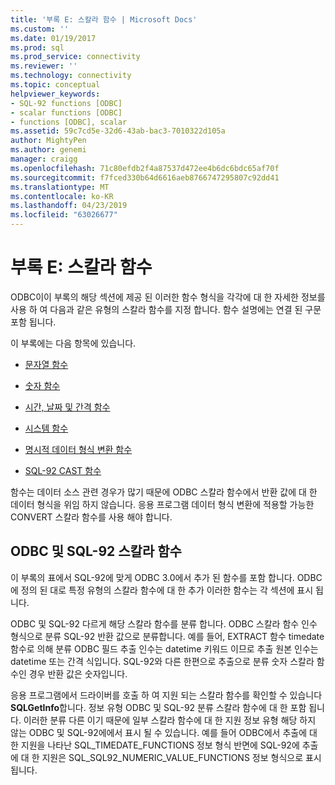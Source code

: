 ```yaml
---
title: '부록 E: 스칼라 함수 | Microsoft Docs'
ms.custom: ''
ms.date: 01/19/2017
ms.prod: sql
ms.prod_service: connectivity
ms.reviewer: ''
ms.technology: connectivity
ms.topic: conceptual
helpviewer_keywords:
- SQL-92 functions [ODBC]
- scalar functions [ODBC]
- functions [ODBC], scalar
ms.assetid: 59c7cd5e-32d6-43ab-bac3-7010322d105a
author: MightyPen
ms.author: genemi
manager: craigg
ms.openlocfilehash: 71c80efdb2f4a87537d472ee4b6dc6bdc65af70f
ms.sourcegitcommit: f7fced330b64d6616aeb8766747295807c92dd41
ms.translationtype: MT
ms.contentlocale: ko-KR
ms.lasthandoff: 04/23/2019
ms.locfileid: "63026677"
---
```

# <a name="appendix-e-scalar-functions"></a>부록 E: 스칼라 함수
ODBC이이 부록의 해당 섹션에 제공 된 이러한 함수 형식을 각각에 대 한 자세한 정보를 사용 하 여 다음과 같은 유형의 스칼라 함수를 지정 합니다. 함수 설명에는 연결 된 구문 포함 됩니다.  
  
 이 부록에는 다음 항목에 있습니다.  
  
-   [문자열 함수](../../../odbc/reference/appendixes/string-functions.md)  
  
-   [숫자 함수](../../../odbc/reference/appendixes/numeric-functions.md)  
  
-   [시간, 날짜 및 간격 함수](../../../odbc/reference/appendixes/time-date-and-interval-functions.md)  
  
-   [시스템 함수](../../../odbc/reference/appendixes/system-functions.md)  
  
-   [명시적 데이터 형식 변환 함수](../../../odbc/reference/appendixes/explicit-data-type-conversion-function.md)  
  
-   [SQL-92 CAST 함수](../../../odbc/reference/appendixes/sql-92-cast-function.md)  
  
 함수는 데이터 소스 관련 경우가 많기 때문에 ODBC 스칼라 함수에서 반환 값에 대 한 데이터 형식을 위임 하지 않습니다. 응용 프로그램 데이터 형식 변환에 적용할 가능한 CONVERT 스칼라 함수를 사용 해야 합니다.  
  
## <a name="odbc-and-sql-92-scalar-functions"></a>ODBC 및 SQL-92 스칼라 함수  
 이 부록의 표에서 SQL-92에 맞게 ODBC 3.0에서 추가 된 함수를 포함 합니다. ODBC에 정의 된 대로 특정 유형의 스칼라 함수에 대 한 추가 이러한 함수는 각 섹션에 표시 됩니다.  
  
 ODBC 및 SQL-92 다르게 해당 스칼라 함수를 분류 합니다. ODBC 스칼라 함수 인수 형식으로 분류 SQL-92 반환 값으로 분류합니다. 예를 들어, EXTRACT 함수 timedate 함수로 의해 분류 ODBC 필드 추출 인수는 datetime 키워드 이므로 추출 원본 인수는 datetime 또는 간격 식입니다. SQL-92와 다른 한편으로 추출으로 분류 숫자 스칼라 함수인 경우 반환 값은 숫자입니다.  
  
 응용 프로그램에서 드라이버를 호출 하 여 지원 되는 스칼라 함수를 확인할 수 있습니다 **SQLGetInfo**합니다. 정보 유형 ODBC 및 SQL-92 분류 스칼라 함수에 대 한 포함 됩니다. 이러한 분류 다른 이기 때문에 일부 스칼라 함수에 대 한 지원 정보 유형 해당 하지 않는 ODBC 및 SQL-92에에서 표시 될 수 있습니다. 예를 들어 ODBC에서 추출에 대 한 지원을 나타난 SQL_TIMEDATE_FUNCTIONS 정보 형식 반면에 SQL-92에 추출에 대 한 지원은 SQL_SQL92_NUMERIC_VALUE_FUNCTIONS 정보 형식으로 표시 됩니다.
